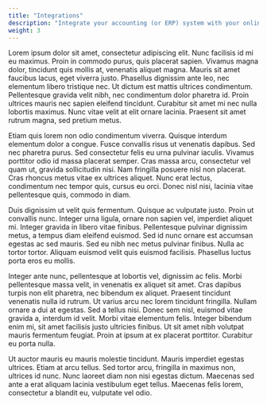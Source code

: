 ```yaml
---
title: "Integrations"
description: "Integrate your accounting (or ERP) system with your online sales channels using Stock2Shop. Whether you’re selling on an e-commerce website or require a trade (wholesale) store with multi-price tier functionality, we will keep your product data in sync and ensure that orders are captured automatically."
weight: 3
---
```

Lorem ipsum dolor sit amet, consectetur adipiscing elit. Nunc facilisis id mi eu maximus. Proin in commodo purus, quis placerat sapien. Vivamus magna dolor, tincidunt quis mollis at, venenatis aliquet magna. Mauris sit amet faucibus lacus, eget viverra justo. Phasellus dignissim ante leo, nec elementum libero tristique nec. Ut dictum est mattis ultrices condimentum. Pellentesque gravida velit nibh, nec condimentum dolor pharetra id. Proin ultrices mauris nec sapien eleifend tincidunt. Curabitur sit amet mi nec nulla lobortis maximus. Nunc vitae velit at elit ornare lacinia. Praesent sit amet rutrum magna, sed pretium metus.

Etiam quis lorem non odio condimentum viverra. Quisque interdum elementum dolor a congue. Fusce convallis risus ut venenatis dapibus. Sed nec pharetra purus. Sed consectetur felis eu urna pulvinar iaculis. Vivamus porttitor odio id massa placerat semper. Cras massa arcu, consectetur vel quam ut, gravida sollicitudin nisi. Nam fringilla posuere nisl non placerat. Cras rhoncus metus vitae ex ultrices aliquet. Nunc erat lectus, condimentum nec tempor quis, cursus eu orci. Donec nisl nisi, lacinia vitae pellentesque quis, commodo in diam.

Duis dignissim ut velit quis fermentum. Quisque ac vulputate justo. Proin ut convallis nunc. Integer urna ligula, ornare non sapien vel, imperdiet aliquet mi. Integer gravida in libero vitae finibus. Pellentesque pulvinar dignissim metus, a tempus diam eleifend euismod. Sed id nunc ornare est accumsan egestas ac sed mauris. Sed eu nibh nec metus pulvinar finibus. Nulla ac tortor tortor. Aliquam euismod velit quis euismod facilisis. Phasellus luctus porta eros eu mollis.

Integer ante nunc, pellentesque at lobortis vel, dignissim ac felis. Morbi pellentesque massa velit, in venenatis ex aliquet sit amet. Cras dapibus turpis non elit pharetra, nec bibendum ex aliquet. Praesent tincidunt venenatis nulla id rutrum. Ut varius arcu nec lorem tincidunt fringilla. Nullam ornare a dui at egestas. Sed a tellus nisi. Donec sem nisl, euismod vitae gravida a, interdum id velit. Morbi vitae elementum felis. Integer bibendum enim mi, sit amet facilisis justo ultricies finibus. Ut sit amet nibh volutpat mauris fermentum feugiat. Proin at ipsum at ex placerat porttitor. Curabitur eu porta nulla.

Ut auctor mauris eu mauris molestie tincidunt. Mauris imperdiet egestas ultrices. Etiam at arcu tellus. Sed tortor arcu, fringilla in maximus non, ultrices id nunc. Nunc laoreet diam non nisi egestas dictum. Maecenas sed ante a erat aliquam lacinia vestibulum eget tellus. Maecenas felis lorem, consectetur a blandit eu, vulputate vel odio.